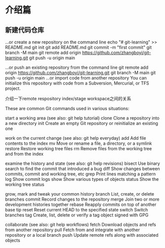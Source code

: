 # 介绍篇
## 新建代码仓库
…or create a new repository on the command line
echo "# git-learning" >> README.md
git init
git add README.md
git commit -m "first commit"
git branch -M main
git remote add origin https://github.com/zhangboyi/git-learning.git
git push -u origin main
                
…or push an existing repository from the command line
git remote add origin https://github.com/zhangboyi/git-learning.git
git branch -M main
git push -u origin main
…or import code from another repository
You can initialize this repository with code from a Subversion, Mercurial, or TFS project.


介绍一下remote respository index/stage workspace之间的关系




These are common Git commands used in various situations:

start a working area (see also: git help tutorial)
   clone     Clone a repository into a new directory
   init      Create an empty Git repository or reinitialize an existing one

work on the current change (see also: git help everyday)
   add       Add file contents to the index
   mv        Move or rename a file, a directory, or a symlink
   restore   Restore working tree files
   rm        Remove files from the working tree and from the index

examine the history and state (see also: git help revisions)
   bisect    Use binary search to find the commit that introduced a bug
   diff      Show changes between commits, commit and working tree, etc
   grep      Print lines matching a pattern
   log       Show commit logs
   show      Show various types of objects
   status    Show the working tree status

grow, mark and tweak your common history
   branch    List, create, or delete branches
   commit    Record changes to the repository
   merge     Join two or more development histories together
   rebase    Reapply commits on top of another base tip
   reset     Reset current HEAD to the specified state
   switch    Switch branches
   tag       Create, list, delete or verify a tag object signed with GPG

collaborate (see also: git help workflows)
   fetch     Download objects and refs from another repository
   pull      Fetch from and integrate with another repository or a local branch
   push      Update remote refs along with associated objects


